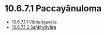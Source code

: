 

# 10.6.7.1 Paccayānuloma

* [10.6.7.1.1 Vibhaṅgavāra](10.6.7.1/10.6.7.1.1.md)
* [10.6.7.1.2 Saṅkhyāvāra](10.6.7.1/10.6.7.1.2.md)



